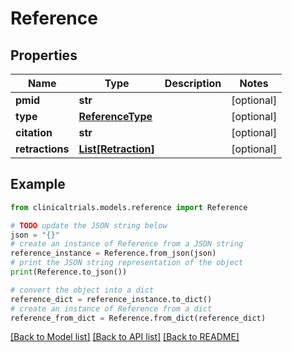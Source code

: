 # Reference


## Properties

Name | Type | Description | Notes
------------ | ------------- | ------------- | -------------
**pmid** | **str** |  | [optional] 
**type** | [**ReferenceType**](ReferenceType.md) |  | [optional] 
**citation** | **str** |  | [optional] 
**retractions** | [**List[Retraction]**](Retraction.md) |  | [optional] 

## Example

```python
from clinicaltrials.models.reference import Reference

# TODO update the JSON string below
json = "{}"
# create an instance of Reference from a JSON string
reference_instance = Reference.from_json(json)
# print the JSON string representation of the object
print(Reference.to_json())

# convert the object into a dict
reference_dict = reference_instance.to_dict()
# create an instance of Reference from a dict
reference_from_dict = Reference.from_dict(reference_dict)
```
[[Back to Model list]](../README.md#documentation-for-models) [[Back to API list]](../README.md#documentation-for-api-endpoints) [[Back to README]](../README.md)


